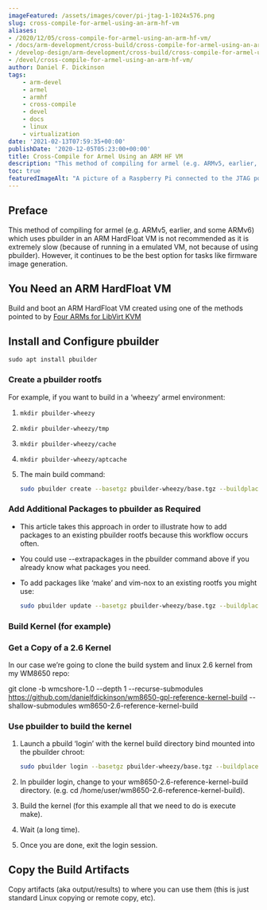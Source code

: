 ```yaml
---
imageFeatured: /assets/images/cover/pi-jtag-1-1024x576.png
slug: cross-compile-for-armel-using-an-arm-hf-vm
aliases:
- /2020/12/05/cross-compile-for-armel-using-an-arm-hf-vm/
- /docs/arm-development/cross-build/cross-compile-for-armel-using-an-arm-hf-vm/
- /develop-design/arm-development/cross-build/cross-compile-for-armel-using-an-arm-hf-vm/
- /devel/cross-compile-for-armel-using-an-arm-hf-vm/
author: Daniel F. Dickinson
tags:
    - arm-devel
    - armel
    - armhf
    - cross-compile
    - devel
    - docs
    - linux
    - virtualization
date: '2021-02-13T07:59:35+00:00'
publishDate: '2020-12-05T05:23:00+00:00'
title: Cross-Compile for Armel Using an ARM HF VM
description: "This method of compiling for armel (e.g. ARMv5, earlier, and some ARMv6) uses pbuilder in an ARM HardFloat VM"
toc: true
featuredImageAlt: "A picture of a Raspberry Pi connected to the JTAG port of Netgear router, with special effects added"
---
```


## Preface

This method of compiling for armel (e.g. ARMv5, earlier, and some ARMv6) which uses pbuilder in an ARM HardFloat VM is not recommended as it is extremely slow (because of running in a emulated VM, not because of using pbuilder). However, it continues to be the best option for tasks like firmware image generation.

## You Need an ARM HardFloat VM

Build and boot an ARM HardFloat VM created using one of the methods pointed to by [Four ARMs for LibVirt KVM](arm-libvirt-kvm-virtualization/_index.md)

## Install and Configure pbuilder

``sudo apt install pbuilder``

### Create a pbuilder rootfs

For example, if you want to build in a ‘wheezy’ armel environment:

1. ``mkdir pbuilder-wheezy``
2. ``mkdir pbuilder-wheezy/tmp``
3. ``mkdir pbuilder-wheezy/cache``
4. ``mkdir pbuilder-wheezy/aptcache``
5. The main build command:

   ```sh
   sudo pbuilder create --basetgz pbuilder-wheezy/base.tgz --buildplace pbuilder-wheezy/tmp --buildresult pbuilder-wheezy/cache --distribution wheezy --architecture armel --aptcache pbuilder-wheezy/aptcache --mirror http://archive.debian.org/debian
   ```

### Add Additional Packages to pbuilder as Required

* This article takes this approach in order to illustrate how to add packages to an existing pbuilder rootfs because this workflow occurs often.
* You could use --extrapackages in the pbuilder command above if you already know what packages you need.
* To add packages like ‘make’ and vim-nox to an existing rootfs you might use:

  ```sh
  sudo pbuilder update --basetgz pbuilder-wheezy/base.tgz --buildplace pbuilder-wheezy/tmp --buildresult pbuilder-wheezy/cache --aptcache pbuilder-wheezy/aptcache --extrapackages "make vim-nox nano"
  ```

### Build Kernel (for example)

### Get a Copy of a 2.6 Kernel

In our case we’re going to clone the build system and linux 2.6 kernel from my WM8650 repo:

git clone -b wmcshore-1.0 --depth 1 --recurse-submodules <https://github.com/danielfdickinson/wm8650-gpl-reference-kernel-build> --shallow-submodules wm8650-2.6-reference-kernel-build

### Use pbuilder to build the kernel

1. Launch a pbuild ‘login’ with the kernel build directory bind mounted into the pbuilder chroot:

   ```sh
   sudo pbuilder login --basetgz pbuilder-wheezy/base.tgz --buildplace pbuilder-wheezy/tmp --buildresult pbuilder-wheezy/cache --aptcache pbuilder-wheezy/aptcache --bindmounts "$(pwd)/wm8650-gpl-reference-kernel-build"
   ```

2. In pbuilder login, change to your wm8650-2.6-reference-kernel-build directory. (e.g. cd /home/user/wm8650-2.6-reference-kernel-build).
3. Build the kernel (for this example all that we need to do is execute make).
4. Wait (a long time).
5. Once you are done, exit the login session.

## Copy the Build Artifacts

Copy artifacts (aka output/results) to where you can use them (this is just
standard Linux copying or remote copy, etc).
